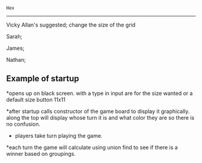 
    Hex
------------

Vicky Allan's suggested;
    change the size of the grid



Sarah;

James;

Nathan;


Example of startup
----------------------

*opens up on black screen. with a type in input are for the size wanted
or a default size button 11x11

*after startup calls constructor of the game board to display it graphically.
along the top will display whose turn it is and what color they are so there is no confusion.

* players take turn playing the game.

*each turn the game will calculate using union find to see if there is a winner based on groupings.
